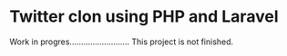 # Twitter clon using PHP and Laravel

Work in progres.......................... This project is not finished.
